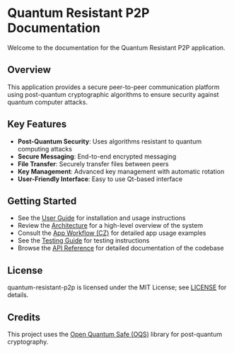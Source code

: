 # Quantum Resistant P2P Documentation

Welcome to the documentation for the Quantum Resistant P2P application.

## Overview

This application provides a secure peer-to-peer communication platform using post-quantum cryptographic algorithms to ensure security against quantum computer attacks.

## Key Features

- **Post-Quantum Security**: Uses algorithms resistant to quantum computing attacks
- **Secure Messaging**: End-to-end encrypted messaging
- **File Transfer**: Securely transfer files between peers
- **Key Management**: Advanced key management with automatic rotation
- **User-Friendly Interface**: Easy to use Qt-based interface

## Getting Started

- See the [User Guide](user-guide.md) for installation and usage instructions
- Review the [Architecture](architecture.md) for a high-level overview of the system
- Consult the [App Workflow (CZ)](Workflow.md) for detailed app usage examples
- See the [Testing Guide](testing-guide.md) for testing instructions
- Browse the [API Reference](api/app/index.md) for detailed documentation of the codebase

## License

quantum-resistant-p2p is licensed under the MIT License; see
[LICENSE](https://github.com/DivinityQQ/quantum-resistant-p2p/blob/main/LICENSE)
for details.

## Credits

This project uses the [Open Quantum Safe (OQS)](https://openquantumsafe.org/) library for post-quantum cryptography.